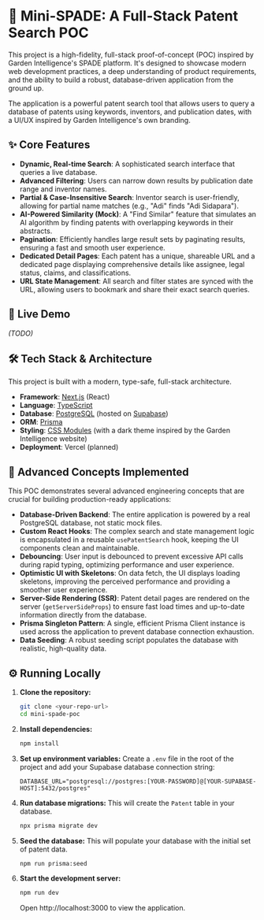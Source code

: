 # 🌱 Mini-SPADE: A Full-Stack Patent Search POC

This project is a high-fidelity, full-stack proof-of-concept (POC) inspired by Garden Intelligence's SPADE platform. It's designed to showcase modern web development practices, a deep understanding of product requirements, and the ability to build a robust, database-driven application from the ground up.

The application is a powerful patent search tool that allows users to query a database of patents using keywords, inventors, and publication dates, with a UI/UX inspired by Garden Intelligence's own branding.

## ✨ Core Features

*   **Dynamic, Real-time Search**: A sophisticated search interface that queries a live database.
*   **Advanced Filtering**: Users can narrow down results by publication date range and inventor names.
*   **Partial & Case-Insensitive Search**: Inventor search is user-friendly, allowing for partial name matches (e.g., "Adi" finds "Adi Sidapara").
*   **AI-Powered Similarity (Mock)**: A "Find Similar" feature that simulates an AI algorithm by finding patents with overlapping keywords in their abstracts.
*   **Pagination**: Efficiently handles large result sets by paginating results, ensuring a fast and smooth user experience.
*   **Dedicated Detail Pages**: Each patent has a unique, shareable URL and a dedicated page displaying comprehensive details like assignee, legal status, claims, and classifications.
*   **URL State Management**: All search and filter states are synced with the URL, allowing users to bookmark and share their exact search queries.

## 🚀 Live Demo

*(TODO)*

## 🛠️ Tech Stack & Architecture

This project is built with a modern, type-safe, full-stack architecture.

*   **Framework**: [Next.js](https://nextjs.org/) (React)
*   **Language**: [TypeScript](https://www.typescriptlang.org/)
*   **Database**: [PostgreSQL](https://www.postgresql.org/) (hosted on [Supabase](https://supabase.com/))
*   **ORM**: [Prisma](https://www.prisma.io/)
*   **Styling**: [CSS Modules](https://github.com/css-modules/css-modules) (with a dark theme inspired by the Garden Intelligence website)
*   **Deployment**: Vercel (planned)

## 🌟 Advanced Concepts Implemented

This POC demonstrates several advanced engineering concepts that are crucial for building production-ready applications:

*   **Database-Driven Backend**: The entire application is powered by a real PostgreSQL database, not static mock files.
*   **Custom React Hooks**: The complex search and state management logic is encapsulated in a reusable `usePatentSearch` hook, keeping the UI components clean and maintainable.
*   **Debouncing**: User input is debounced to prevent excessive API calls during rapid typing, optimizing performance and user experience.
*   **Optimistic UI with Skeletons**: On data fetch, the UI displays loading skeletons, improving the perceived performance and providing a smoother user experience.
*   **Server-Side Rendering (SSR)**: Patent detail pages are rendered on the server (`getServerSideProps`) to ensure fast load times and up-to-date information directly from the database.
*   **Prisma Singleton Pattern**: A single, efficient Prisma Client instance is used across the application to prevent database connection exhaustion.
*   **Data Seeding**: A robust seeding script populates the database with realistic, high-quality data.

## ⚙️ Running Locally

1.  **Clone the repository:**
    ```bash
    git clone <your-repo-url>
    cd mini-spade-poc
    ```

2.  **Install dependencies:**
    ```bash
    npm install
    ```

3.  **Set up environment variables:**
    Create a `.env` file in the root of the project and add your Supabase database connection string:
    ```
    DATABASE_URL="postgresql://postgres:[YOUR-PASSWORD]@[YOUR-SUPABASE-HOST]:5432/postgres"
    ```

4.  **Run database migrations:**
    This will create the `Patent` table in your database.
    ```bash
    npx prisma migrate dev
    ```

5.  **Seed the database:**
    This will populate your database with the initial set of patent data.
    ```bash
    npm run prisma:seed
    ```

6.  **Start the development server:**
    ```bash
    npm run dev
    ```

    Open http://localhost:3000 to view the application.

